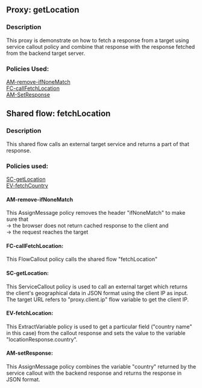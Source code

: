 ## Proxy: getLocation

### Description 
This proxy is demonstrate on how to fetch a response from a target using service callout policy and combine that response with the response fetched from the backend target server.

### Policies Used:  
[AM-remove-ifNoneMatch](https://github.com/sabarisridhar/Apigee/new/main/CombineBEResponseWithSCResponse#am-remove-ifnonematch)   
[FC-callFetchLocation](https://github.com/sabarisridhar/Apigee/new/main/CombineBEResponseWithSCResponse#fc-callfetchlocation)  
[AM-SetResponse](https://github.com/sabarisridhar/Apigee/new/main/CombineBEResponseWithSCResponse#am-setresponse)  

## Shared flow: fetchLocation

### Description
This shared flow calls an external target service and returns a part of that response.


### Policies used:
[SC-getLocation](https://github.com/sabarisridhar/Apigee/new/main/CombineBEResponseWithSCResponse#sc-getlocation)    
[EV-fetchCountry](https://github.com/sabarisridhar/Apigee/new/main/CombineBEResponseWithSCResponse#ev-fetchlocation)  



#### AM-remove-ifNoneMatch  
This AssignMessage policy removes the header "ifNoneMatch" to make sure that   
-> the browser does not return cached response to the client and   
-> the request reaches the target 
 
#### FC-callFetchLocation: 
This FlowCallout policy calls the shared flow "fetchLocation"  

#### SC-getLocation: 
This ServiceCallout policy is used to call an external target which returns the client's geographical data in JSON format using the client IP as input.   
The target URL refers to "proxy.client.ip" flow variable to get the client IP.  

#### EV-fetchLocation:  
This ExtractVariable policy is used to get a particular field ("country name" in this case) from the callout response and sets the value to the variable "locationResponse.country".


#### AM-setResponse:  
This AssignMessage policy combines the variable "country" returned by the service callout with the backend response and returns the response in JSON format.   
